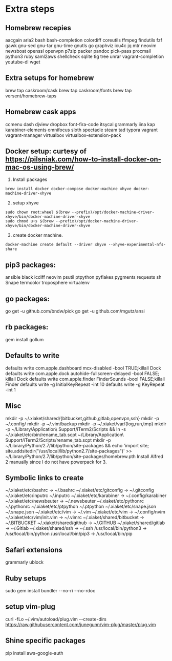 # Extra steps

## Homebrew recepies

aacgain
aria2
bash
bash-completion
colordiff
coreutils
ffmpeg
findutils
fzf
gawk
gnu-sed
gnu-tar
gnu-time
gnutls
go
graphviz
icu4c
jq
mtr
neovim
newsboat
openssl
openvpn
p7zip
packer
pandoc
pick-pass
procmail
python3
ruby
saml2aws
shellcheck
sqlite
tig
tree
unrar
vagrant-completion
youtube-dl
wget

## Extra setups for homebrew

brew tap caskroom/cask
brew tap caskroom/fonts
brew tap versent/homebrew-taps

## Homebrew cask apps

ccmenu
dash
djview
dropbox
font-fira-code
itsycal
grammarly
iina
kap
karabiner-elements
omnifocus
sloth
spectacle
steam
tad
typora
vagrant
vagrant-manager
virtualbox
virtualbox-extension-pack

## Docker setup: curtesy of https://pilsniak.com/how-to-install-docker-on-mac-os-using-brew/

1. Install packages

```
brew install docker docker-compose docker-machine xhyve docker-machine-driver-xhyve
```

2. setup xhyve

```
sudo chown root:wheel $(brew --prefix)/opt/docker-machine-driver-xhyve/bin/docker-machine-driver-xhyve
sudo chmod u+s $(brew --prefix)/opt/docker-machine-driver-xhyve/bin/docker-machine-driver-xhyve
```

3. create docker machine.

```
docker-machine create default --driver xhyve --xhyve-experimental-nfs-share
```


## pip3 packages:

ansible
black
icdiff
neovim
psutil
ptpython
pyflakes
pygments
requests
sh
Snape
termcolor
troposphere
virtualenv

## go packages:

go get -u github.com/bndw/pick
go get -u github.com/mgutz/ansi

## rb packages:

gem install gollum

## Defaults to write

defaults write com.apple.dashboard mcx-disabled -bool TRUE;killall Dock
defaults write com.apple.dock autohide-fullscreen-delayed -bool FALSE; killall Dock
defaults write com.apple.finder FinderSounds -bool FALSE;killall Finder
defaults write -g InitialKeyRepeat -int 10
defaults write -g KeyRepeat -int 1

## Misc

mkdir -p ~/.xiaket/shared/{bitbucket,github,gitlab,openvpn,ssh}
mkdir -p ~/.config/
mkdir -p ~/.vim/backup
mkdir -p ~/.xiaket/var/{log,run,tmp}
mkdir -p ~/Library/Application\ Support/iTerm2/Scripts && ln -s ~/.xiaket/etc/bin/rename_tab.scpt ~/Library/Application\ Support/iTerm2/Scripts/rename_tab.scpt
mkdir -p ~/Library/Python/2.7/lib/python/site-packages && echo 'import site; site.addsitedir("/usr/local/lib/python2.7/site-packages")' >> ~/Library/Python/2.7/lib/python/site-packages/homebrew.pth
Install Alfred 2 manually since I do not have powerpack for 3.

## Symbolic links to create

~/.xiaket/etc/bashrc -> ~/.bashrc
~/.xiaket/etc/gitconfig -> ~/.gitconfig
~/.xiaket/etc/inputrc ~/.inputrc
~/.xiaket/etc/karabiner -> ~/.config/karabiner
~/.xiaket/etc/newsbeuter -> ~/.newsbeuter
~/.xiaket/etc/pythonrc ~/.pythonrc
~/.xiaket/etc/ptpython ~/.ptpython
~/.xiaket/etc/snape.json ~/.snape.json
~/.xiaket/etc/vim -> ~/.vim
~/.xiaket/etc/vim -> ~/.config/nvim
~/.xiaket/etc/vim/init.vim -> ~/.vimrc
~/.xiaket/shared/bitbucket -> ~/.BITBUCKET
~/.xiaket/shared/github -> ~/.GITHUB
~/.xiaket/shared/gitlab -> ~/.Gitlab
~/.xiaket/shared/ssh -> ~/.ssh
/usr/local/bin/python3 -> /usr/local/bin/python
/usr/local/bin/pip3 -> /usr/local/bin/pip

## Safari extensions

grammarly
ublock

## Ruby setups
sudo gem install bundler --no-ri --no-rdoc

## setup vim-plug
curl -fLo ~/.vim/autoload/plug.vim --create-dirs https://raw.githubusercontent.com/junegunn/vim-plug/master/plug.vim

## Shine specific packages

pip install aws-google-auth

